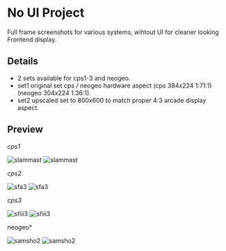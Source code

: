 # No UI Project
Full frame screenshots for various systems, wihtout UI for cleaner looking Frontend display.

## Details

- 2 sets available for cps1-3 and neogeo.
- set1 original set cps / neogeo hardware aspect (cps 384x224 1:71:1) (neogeo 304x224 1.36:1).
- set2 upscaled set to 800x600 to match proper 4:3 arcade display aspect.

## Preview

*cps1*

![slammast](https://github.com/Zoidburg13/No-UI-Project/assets/159597576/3aa27bba-d008-4a31-af23-3f3bf9e14549)
![slammast](https://github.com/Zoidburg13/No-UI-Project/assets/159597576/94419e4e-bc8d-4e43-a2ec-fc27222987dd)

*cps2*

![sfa3](https://github.com/Zoidburg13/No-UI-Project/assets/159597576/ff505e30-dcc3-42e4-b31d-3b0162a19cc3)
![sfa3](https://github.com/Zoidburg13/No-UI-Project/assets/159597576/239c611f-63e6-4b59-9164-4ada297365a5)

*cps3*

![sfiii3](https://github.com/Zoidburg13/No-UI-Project/assets/159597576/ba9aec91-43bc-4624-b663-81665571ddb3)
![sfiii3](https://github.com/Zoidburg13/No-UI-Project/assets/159597576/568c4d39-7ec5-46d9-8041-734f54eece86)

neogeo*

![samsho2](https://github.com/Zoidburg13/No-UI-Project/assets/159597576/f6f39b5a-1b5c-4ee6-b2a2-0282dc011503)
![samsho2](https://github.com/Zoidburg13/No-UI-Project/assets/159597576/ab5975a1-3d53-48d8-b722-5dc4aca59cf4)
